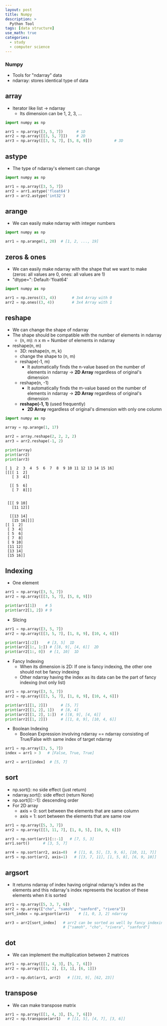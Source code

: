```yaml
---
layout: post
title: Numpy
description: >
  Python Tool
tags: [data structure]
use_math: true
categories:
  - study
  - computer science
---
```


### Numpy
* Tools for "ndarray" data
* ndarray: stores identical type of data

## array
* Iterator like list -> ndarray
  * Its dimension can be 1, 2, 3, ...

~~~python
import numpy as np

arr1 = np.array([3, 5, 7])      # 1D
arr2 = np.array([[3, 5, 7]])    # 2D
arr3 = np.array([[3, 5, 7], [5, 8, 9]])          # 3D

~~~

## astype
* The type of ndarray's element can change

~~~python
import numpy as np

arr1 = np.array([3, 5, 7])
arr2 = arr1.astype('float64')
arr3 = arr2.astype('int32')
~~~

## arange
* We can easily make ndarray with integer numbers

~~~python
import numpy as np

arr1 = np.arange(1, 20)  # [1, 2, ..., 19]
~~~

## zeros & ones
* We can easily make ndarray with the shape that we want to make (zeros: all values are 0, ones: all values are 1)
* "dtype=": Default-'float64'

~~~python
import numpy as np

arr1 = np.zeros((3, 4))       # 3x4 Array with 0
arr2 = np.ones((3, 4))        # 3x4 Array with 1

~~~

## reshape
* We can change the shape of ndarray
* The shape should be compatible with the number of elements in ndarray
  * (n, m): n x m = Number of elements in ndarray
* reshape(n, m)
  * 3D: reshape(n, m, k)
  * change the shape to (n, m)
  * reshape(-1, m)
    * It automatically finds the n-value based on the number of elements in ndarray -> **2D Array** regardless of original's dimension
  * reshape(n, -1)
    * It automatically finds the m-value based on the number of elements in ndarray -> **2D Array** regardless of original's dimension
  * **reshape(-1, 1)** (used frequently)
    * **2D Array** regardless of original's dimension with only one column

~~~python
import numpy as np

array = np.arange(1, 17)

arr2 = array.reshape(2, 2, 2, 2)
arr3 = arr2.reshape(-1, 2)

print(array)
print(arr2)
print(arr3)

~~~

~~~
[ 1  2  3  4  5  6  7  8  9 10 11 12 13 14 15 16]
[[[[ 1  2]
   [ 3  4]]

  [[ 5  6]
   [ 7  8]]]


 [[[ 9 10]
   [11 12]]

  [[13 14]
   [15 16]]]]
[[ 1  2]
 [ 3  4]
 [ 5  6]
 [ 7  8]
 [ 9 10]
 [11 12]
 [13 14]
 [15 16]]
~~~

## Indexing
* One element

~~~python
arr1 = np.array([3, 5, 7])     
arr2 = np.array([[3, 5, 7], [5, 8, 9]])

print(arr1[1])    # 5
print(arr2[1, 2]) # 9
~~~

* Slicing

~~~python
arr1 = np.array([3, 5, 7])     
arr2 = np.array([[3, 5, 7], [1, 8, 9], [10, 4, 6]])

print(arr1[:2])    # [3, 5]  1D
print(arr2[1:, 1:]) # [[8, 9], [4, 6]]  2D
print(arr2[1:, 0])  # [1, 10]  1D
~~~

* Fancy Indexing
  * When its dimension is 2D: If one is fancy indexing, the other one should not be fancy indexing
  * Other ndarray having the index as its data can be the part of fancy indexing (not only list)

~~~python
arr1 = np.array([3, 5, 7])     
arr2 = np.array([[3, 5, 7], [1, 8, 9], [10, 4, 6]])

print(arr1[[1, 2]])      # [5, 7]
print(arr2[[1, 2], 1])   # [8, 4]
print(arr2[[1, 2], 1:])  # [[8, 9], [4, 6]]
print(arr2[[1, 2]])      # [[1, 8, 9], [10, 4, 6]]
~~~

* Boolean Indexing
  * Boolean Expression involving ndarray == ndarray consisting of True/False with same index of target ndarray

~~~python
arr1 = np.array([3, 5, 7])
index = arr1 > 3   # [False, True, True]

arr2 = arr1[index]  # [5, 7]
~~~

## sort
* np.sort(): no side effect (just return)
* ndarray.sort(): side effect (return None)
* np.sort()[::-1]: descending order
* For 2D array
  * axis = 0: sort between the elements that are same column
  * axis = 1: sort between the elements that are same row

~~~python
arr1 = np.array([5, 3, 7])     
arr2 = np.array([[3, 11, 7], [1, 8, 5], [10, 9, 6]])

arr3 = np.sort(arr1)[::-1]   # [7, 5, 3]
arr1.sort()      # [3, 5, 7]

arr4 = np.sort(arr2, axis=0)   # [[1, 8, 5], [3, 9, 6], [10, 11, 7]]
arr5 = np.sort(arr2, axis=1)   # [[3, 7, 11], [1, 5, 8], [6, 9, 10]]

~~~

## argsort
* It returns ndarray of index having original ndarray's index as the elements and this ndarray's index represents the location of these elements when it is sorted

~~~python
arr1 = np.array([5, 3, 7, 6])
arr2 = np.array(["cho", "samoh", "sanford", "rivera"])
sort_index = np.argsort(arr1)    # [1, 0, 3, 2] ndarray

arr3 = arr2[sort_index]   # arr2 can be sorted as well by fancy indexing
                          # ["samoh", "cho", "rivera", "sanford"]
~~~

## dot
* We can implement the multiplication between 2 matrices

~~~python
arr1 = np.array([[1, 4, 3], [5, 7, 6]])
arr2 = np.array([[1, 2], [3, 1], [6, 1]])

arr3 = np.dot(arr1, arr2)   # [[31, 9], [62, 23]]

~~~

## transpose
* We can make transpose matrix

~~~python
arr1 = np.array([[1, 4, 3], [5, 7, 6]])
arr2 = np.transpose(arr1)   # [[1, 5], [4, 7], [3, 6]]
~~~
